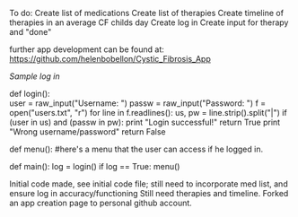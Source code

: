 To do:
Create list of medications
Create list of therapies
Create timeline of therapies in an average CF childs day
Create log in
Create input for therapy and "done"






further app development can be found at: https://github.com/helenbobellon/Cystic_Fibrosis_App


*Sample log in*


def login():    
    user = raw_input("Username: ")
    passw = raw_input("Password: ")
    f = open("users.txt", "r")
    for line in f.readlines():
        us, pw = line.strip().split("|")
        if (user in us) and (passw in pw):
            print "Login successful!"
            return True
    print "Wrong username/password"
    return False

def menu():
    #here's a menu that the user can access if he logged in.

def main():
    log = login()
    if log == True:
         menu()



Initial code made, see initial code file;
still need to incorporate med list, and ensure log in accuracy/functioning
Still need therapies and timeline. 
Forked an app creation page to personal github account. 
